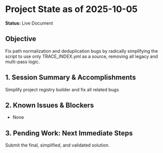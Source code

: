 # Project State as of 2025-10-05

**Status:** Live Document

## Objective
Fix path normalization and deduplication bugs by radically simplifying the script to use only TRACE_INDEX.yml as a source, removing all legacy and multi-pass logic.

## 1. Session Summary & Accomplishments
Simplify project registry builder and fix all related bugs

## 2. Known Issues & Blockers
- None

## 3. Pending Work: Next Immediate Steps
Submit the final, simplified, and validated solution.
